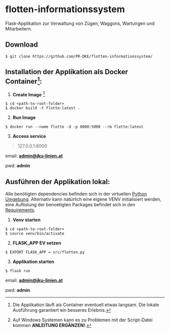 # flotten-informationssystem

Flask-Applikation zur Verwaltung von Zügen, Waggons, Wartungen und Mitarbeitern.

## Download
```
$ git clone https://github.com/PR-DKE/flotten-informationssystem/
```

## Installation der Applikation als Docker Container[^1]:

1. **Create Image** [^2]

```
$ cd <path-to-root-folder>
$ docker build -t flotte:latest .
```

2. **Run Image**
```
$ docker run --name flotte -d -p 8000:5000 --rm flotte:latest
```

3. **Access service**

> 127.0.0.1:8000

email: **admin@jku-linien.at**

pwd: **admin**

[^1]: Die Applikation läuft als Container eventuell etwas langsam. Die lokale Ausführung garantiert ein besseres Erlebnis.
[^2]: Auf Windows Systemen kann es zu Problemen mit der Script-Datei kommen **ANLEITUNG ERGÄNZEN!**.

## Ausführen der Applikation lokal:

Alle benötigten dependencies befinden sich in der virtuellen [Python Umgebung].
Alternativ kann natürlich eine eigene VENV initialisiert werden, eine Auflistung der benoetigten Packages befindet sich in den [Requirements].

1. **Venv starten**
```
$ cd <path-to-root-folder>
$ source venv/bin/activate
```

2. **FLASK_APP EV setzen**
```
$ EXPORT FLASK_APP = src/flotten.py
```
3. **Applikation starten**
```
$ flask run
```

email: **admin@jku-linien.at**

pwd: **admin**

[Python Umgebung]: /venv
[Requirements]: /requirements.txt
